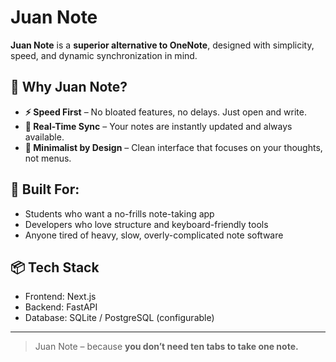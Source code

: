 # Juan Note

**Juan Note** is a **superior alternative to OneNote**, designed with simplicity, speed, and dynamic synchronization in mind.

## 🚀 Why Juan Note?

- **⚡ Speed First** – No bloated features, no delays. Just open and write.
- **🔄 Real-Time Sync** – Your notes are instantly updated and always available.
- **🧠 Minimalist by Design** – Clean interface that focuses on your thoughts, not menus.

## 🔧 Built For:

- Students who want a no-frills note-taking app
- Developers who love structure and keyboard-friendly tools
- Anyone tired of heavy, slow, overly-complicated note software

## 📦 Tech Stack

- Frontend: Next.js
- Backend: FastAPI
- Database: SQLite / PostgreSQL (configurable)

---

> Juan Note – because **you don’t need ten tabs to take one note.**
